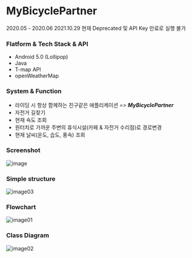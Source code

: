 # MyBicyclePartner
2020.05 - 2020.06
2021.10.29 현재 Deprecated 및 API Key 만료로 실행 불가
### Flatform & Tech Stack & API
- Android 5.0 (Lollipop)
- Java
- T-map API
- openWeatherMap


### System & Function
- 라이딩 시 항상 함께하는 친구같은 애플리케이션 => ***MyBicyclePartner***
- 자전거 길찾기
- 현재 속도 조회
- 원터치로 가까운 주변의 휴식시설(카페 & 자전거 수리점)로 경로변경
- 현재 날씨(온도, 습도, 풍속) 조회


### Screenshot
![image](https://user-images.githubusercontent.com/48916107/139303528-578a3280-0677-4400-accd-0b1885d5c9e9.png)


### Simple structure
![image03](https://user-images.githubusercontent.com/48916107/139303682-5d1c1d10-3bce-4487-98be-9335631f7034.png)


### Flowchart
![image01](https://user-images.githubusercontent.com/48916107/139303569-95fe137a-778b-4025-a3de-52927c491cf9.png)


### Class Diagram
![image02](https://user-images.githubusercontent.com/48916107/139303715-1305d12a-1b64-4225-8820-98923b2d774d.png)
